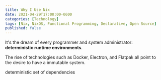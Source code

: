 ```yaml
---
title: Why I Use Nix
date: 2021-04-29T17:00:00-0600
categories: [Technology]
tags: [Nix, NixOS, Functional Programming, Declarative, Open Source]
published: false
---
```


It's the dream of every programmer and system administrator: **deterministic
runtime environments**.

The rise of technologies such as Docker, Electron,
and Flatpak all point to the desire to have a immutable system.

deterministic set of dependencies
